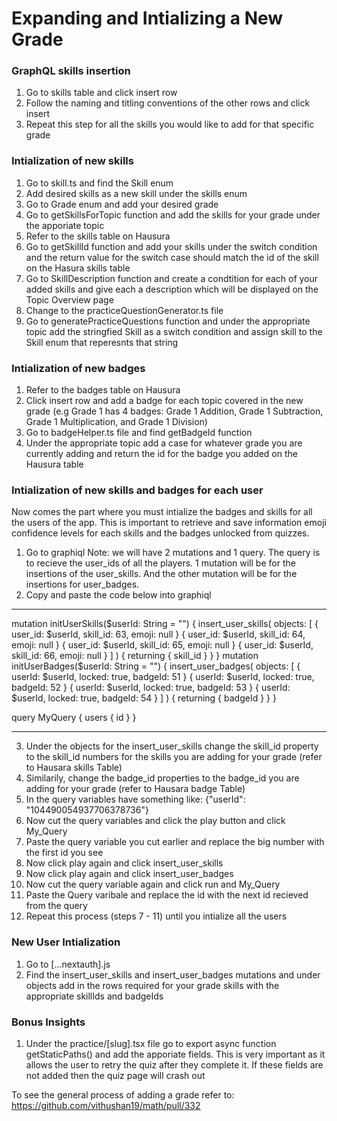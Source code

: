 # Expanding and Intializing a New Grade

### GraphQL skills insertion

1. Go to skills table and click insert row
2. Follow the naming and titling conventions of the other rows and click insert
3. Repeat this step for all the skills you would like to add for that specific grade

### Intialization of new skills

1. Go to skill.ts and find the Skill enum
2. Add desired skills as a new skill under the skills enum
3. Go to Grade enum and add your desired grade
4. Go to getSkillsForTopic function and add the skills for your grade under the apporiate topic
5. Refer to the skills table on Hausura
6. Go to getSkillId function and add your skills under the switch condition and the return value for the switch case should match the id of the skill on the Hasura skills table
7. Go to SkillDescription function and create a condtition for each of your added skills and give each a description which will be displayed on the Topic Overview page
8. Change to the practiceQuestionGenerator.ts file
9. Go to generatePracticeQuestions function and under the appropriate topic add the stringfied Skill as a switch condition and assign skill to the Skill enum that reperesnts that string

### Intialization of new badges

1. Refer to the badges table on Hausura
2. Click insert row and add a badge for each topic covered in the new grade (e.g Grade 1 has 4 badges: Grade 1 Addition, Grade 1 Subtraction, Grade 1 Multiplication, and Grade 1 Division)
3. Go to badgeHelper.ts file and find getBadgeId function
4. Under the appropriate topic add a case for whatever grade you are currently adding and return the id for the badge you added on the Hausura table

### Intialization of new skills and badges for each user

Now comes the part where you must intialize the badges and skills for all the users of the app. This is important to retrieve and save information emoji confidence levels for each skills and the badges unlocked from quizzes.

1. Go to graphiql
   Note: we will have 2 mutations and 1 query. The query is to recieve the user_ids of all the players. 1 mutation will be for the insertions of the user_skills. And the other mutation will be for the insertions for user_badges.
2. Copy and paste the code below into graphiql

---

mutation initUserSkills($userId: String = "") {
  insert_user_skills(
    objects: [
      { user_id: $userId, skill_id: 63, emoji: null }
      { user_id: $userId, skill_id: 64, emoji: null }
      { user_id: $userId, skill_id: 65, emoji: null }
      { user_id: $userId,  skill_id: 66, emoji: null }    
    ]
  ) {
    returning {
      skill_id
    }
  }
}
mutation initUserBadges($userId: String = "") {
insert_user_badges(
objects: [
{ userId: $userId, locked: true, badgeId: 51 }
{ userId: $userId, locked: true, badgeId: 52 }
{ userId: $userId, locked: true, badgeId: 53 }
{ userId: $userId, locked: true, badgeId: 54 }
]
) {
returning {
badgeId
}
}
}

query MyQuery {
users {
id
}
}

---

3. Under the objects for the insert_user_skills change the skill_id property to the skill_id numbers for the skills you are adding for your grade (refer to Hausara skills Table)
4. Similarily, change the badge_id properties to the badge_id you are adding for your grade (refer to Hausara badge Table)
5. In the query variables have something like: {"userId": "104490054937706378736"}
6. Now cut the query variables and click the play button and click My_Query
7. Paste the query variable you cut earlier and replace the big number with the first id you see
8. Now click play again and click insert_user_skills
9. Now click play again and click insert_user_badges
10. Now cut the query variable again and click run and My_Query
11. Paste the Query varibale and replace the id with the next id recieved from the query
12. Repeat this process (steps 7 - 11) until you intialize all the users

### New User Intialization

1. Go to [...nextauth].js
2. Find the insert_user_skills and insert_user_badges mutations and under objects add in the rows required for your grade skills with the appropriate skillIds and badgeIds

### Bonus Insights

1. Under the practice/[slug].tsx file go to export async function getStaticPaths() and add the apporiate fields. This is very important as it allows the user to retry the quiz after they complete it. If these fields are not added then the quiz page will crash out

To see the general process of adding a grade refer to: https://github.com/vithushan19/math/pull/332
